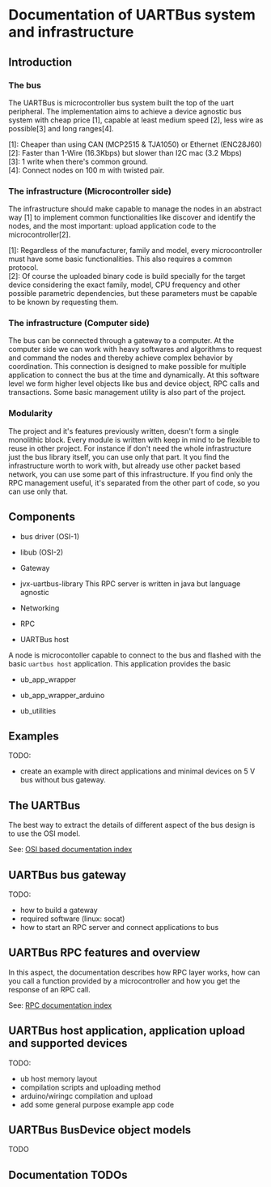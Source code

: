 # Documentation of UARTBus system and infrastructure

## Introduction

### The bus

The UARTBus is microcontroller bus system built the top of the uart peripheral.
The implementation aims to achieve a device agnostic bus system with cheap price
[1], capable at least medium speed [2], less wire as possible[3] and long
ranges[4].


[1]: Cheaper than using CAN (MCP2515 & TJA1050) or Ethernet (ENC28J60)  
[2]: Faster than 1-Wire (16.3Kbps) but slower than  I2C mac (3.2 Mbps)  
[3]: 1 write when there's common ground.  
[4]: Connect nodes on 100 m with twisted pair.


### The infrastructure (Microcontroller side)

The infrastructure should make capable to manage the nodes in an abstract way
[1] to implement common functionalities like discover and identify the nodes,
and the most important: upload application code to the microcontroller[2].


[1]: Regardless of the manufacturer, family and model, every microcontroller
must have some basic functionalities. This also requires a common protocol.   
[2]: Of course the uploaded binary code is build specially for the target device
considering the exact family, model, CPU frequency and other possible parametric
dependencies, but these parameters must be capable to be known by requesting
them.


### The infrastructure (Computer side)

The bus can be connected through a gateway to a computer. At the computer side
we can work with heavy softwares and algorithms to request and command the
nodes and thereby achieve complex behavior by coordination. This connection is
designed to make possible for multiple application to connect the bus at the
time and dynamically. At this software level we form higher level objects
like bus and device object, RPC calls and transactions.
Some basic management utility is also part of the project.


### Modularity

The project and it's features previously written, doesn't form a single
monolithic block. Every module is written with keep in mind to be flexible to
reuse in other project. For instance if don't need the whole infrastructure just
the bus library itself, you can use only that part. It you find the 
infrastructure worth to work with, but already use other packet based network,
you can use some part of this infrastructure. If you find only the RPC
management useful, it's separated from the other part of code, so you can use
only that.  


## Components


- bus driver (OSI-1)
- libub (OSI-2)

- Gateway

- jvx-uartbus-library
This RPC server is written in java but language agnostic

- Networking

- RPC

- UARTBus host

A node is microcontoller capable to connect to the bus and flashed with the 
basic `uartbus host` application. This application provides the basic 

- ub_app_wrapper

- ub_app_wrapper_arduino

- ub_utilities

## Examples

TODO:

- create an example with direct applications and minimal devices on 5 V bus
	without bus gateway.


## The UARTBus 

The best way to extract the details of different aspect of the bus design is to
use the OSI model.

See: [OSI based documentation index](./osi/index.md)

## UARTBus bus gateway

TODO:

- how to build a gateway
- required software (linux: socat)
- how to start an RPC server and connect applications to bus

## UARTBus RPC features and overview 

In this aspect, the documentation describes how RPC layer works, how can you
call a function provided by a microcontroller and how you get the response
of an RPC call. 

See: [RPC documentation index](./rpc/index.md)


## UARTBus host application, application upload and supported devices

TODO:

- ub host memory layout
- compilation scripts and uploading method
- arduino/wiringc compilation and upload
- add some general purpose example app code


## UARTBus BusDevice object models 

TODO

## Documentation TODOs


